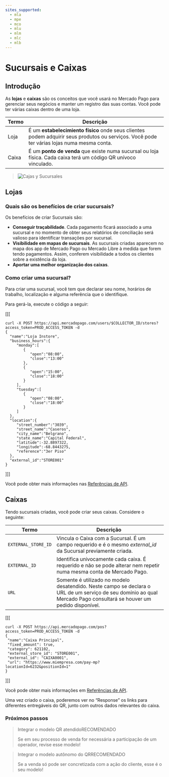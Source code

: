 ```yaml
---
sites_supported:
  - mla
  - mpe
  - mco
  - mlu
  - mlm
  - mlc
  - mlb
---
```


# Sucursais e Caixas

## Introdução

As **lojas** e **caixas** são os conceitos que você usará no Mercado Pago para gerenciar seus negócios e manter um registro das suas contas. Você pode ter várias caixas dentro de uma loja.

| Termo       |  Descrição                                                 |
| ------------- | ------------------------------------------------------------ |
| Loja      | É um **estabelecimiento físico** onde seus clientes podem adquirir seus produtos ou serviços. Você pode ter várias lojas numa mesma conta.  |
| Caixa           | É um **ponto de venda** que existe numa sucursal ou loja física. Cada caixa terá um código QR unívoco vinculado.  |

> ![Cajas y Sucursales](/images/stores_pos.pt.png) 



## Lojas

### Quais são os benefícios de criar sucursais?

Os benefícios de criar Sucursais são:

- **Conseguir traçabilidade**. Cada pagamento ficará associado a uma sucursal e no momento de obter seus relatórios de conciliação será valioso para identificar transações por sucursal. 
- **Visibilidade em mapas de sucursais**.  As sucursais criadas aparecem no mapa dos app de Mercado Pago ou Mercado Libre à medida que forem tendo pagamentos. Assim, conferem visibilidade a todos os clientes sobre a existência da loja. 
- **Aportar uma melhor organização dos caixas**. 

### Como criar uma sucursal?

Para criar uma sucursal, você tem que declarar seu nome, horários de trabalho, localização e alguma referência que o identifique. 

Para gerá-la, execute o código a seguir: 

[[[
 ```curl
curl -X POST https://api.mercadopago.com/users/$COLLECTOR_ID/stores?access_token=PROD_ACCESS_TOKEN -d
{  
   "name":"Loja Instore",
   "business_hours":{  
      "monday":[  
         {  
            "open":"08:00",
            "close":"13:00"
         },
         {  
            "open":"15:00",
            "close":"18:00"
         }
      ],
      "tuesday":[  
         {  
            "open":"08:00",
            "close":"18:00"
         }
      ]   
   },
   "location":{  
      "street_number":"3039",
      "street_name":"Caseros",
      "city_name":"Belgrano",
      "state_name":"Capital Federal",
      "latitude":-32.8897322,
      "longitude":-68.8443275,
      "reference":"3er Piso"
   },
   "external_id":"STORE001"
}
```
]]]

Você pode obter mais informações nas [Referências de API](https://www.mercadopago.com.br/developers/pt/reference/stores/_users_user_id_stores/post/).


## Caixas

Tendo sucursais criadas, você pode criar seus caixas. Considere o seguinte: 

| Termo       |  Descrição                                                 |
| ------------- | ------------------------------------------------------------ |
| `EXTERNAL_STORE_ID`     | Vincula o Caixa com a Sucursal. É um campo requerido e é o mesmo *external_id* da Sucursal previamente criada. |
| `EXTERNAL_ID`           | Identifica univocamente cada caixa. É requerido e não se pode alterar nem repetir numa mesma conta de Mercado Pago. |
| `URL`           | Somente é utilizado no modelo desatendido. Neste campo se declara o URL de um serviço de seu domínio ao qual  Mercado Pago consultará se houver um pedido disponível.  |

[[[
 ```curl
curl -X POST https://api.mercadopago.com/pos?access_token=PROD_ACCESS_TOKEN -d     
{
  "name":"Caixa Principal", 
  "fixed_amount": true,
  "category": 621102,
  "external_store_id": "STORE001",
  "external_id": "CAIXA0001",
  "url": "https://www.miempresa.com/pay-mp?locationId=6232&positionId=1"
}
```
]]]

Você pode obter mais informações em [Referências de API](https://www.mercadopago.com.br/developers/pt/reference/pos/_pos/post/).

Uma vez criado o caixa, poderemos ver no “Response” os links para diferentes entregáveis do QR, junto com outros dados relevantes do caixa. 



### Próximos passos

<div>
<a href="https://www.mercadopago.com.br/developers/pt/guides/qr-code/qr-attended/qr-attended-part-a/" style="text-decoration:none;color:inherit">       
<blockquote class="next-step-card next-step-card-left">
<p class="card-note-title">Integrar o modelo QR atendido<span class="card-status-tag card-status-tag-recommended">RECOMENDADO</span></p>
 <p>Se em seu processo de venda for necessária a participação de um operador, revise esse modelo!</p>
</blockquote>
</a>    
<a href="https://www.mercadopago.com.br/developers/pt/guides/qr-code/qr-unattended/qr-unattended-part-a/" style="text-decoration:none;color:inherit">
<blockquote class="next-step-card next-step-card-right">
<p class="card-note-title">Integrar o modelo autônomo do QR<span class="card-status-tag card-status-tag-recommended">RECOMENDADO</span></p>
 <p>Se a venda só pode ser concretizada com a ação do cliente, esse é o seu modelo!</p>
</blockquote>
</a>
</div>
<br/>
<br/>
<br/>
<br/>
<br/>
<br/>
<br/>